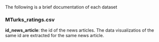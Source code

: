 The following is a brief documentation of each dataset

### MTurks_ratings.csv
**id_news_article**: the id of the news articles. The data visualizatios of the same id are extracted for the same news article. 

